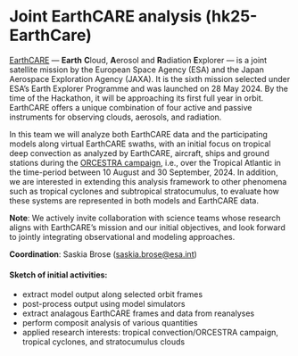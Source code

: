 # Joint EarthCARE analysis (hk25-EarthCare)

[EarthCARE](https://earth.esa.int/eogateway/missions/earthcare) — **Earth** **C**loud, **A**erosol and **R**adiation **E**xplorer — is a joint satellite mission by the European Space Agency (ESA) and the Japan Aerospace Exploration Agency (JAXA). It is the sixth mission selected under ESA’s Earth Explorer Programme and was launched on 28 May 2024. By the time of the Hackathon, it will be approaching its first full year in orbit. EarthCARE offers a unique combination of four active and passive instruments for observing clouds, aerosols, and radiation.

In this team we will analyze both EarthCARE data and the participating models along virtual EarthCARE swaths, with an initial focus on tropical deep convection as analyzed by EarthCARE, aircraft, ships and ground stations during the [ORCESTRA campaign](http://orcestra-campaign.org/), i.e., over the Tropical Atlantic in the time-period between 10 August and 30 September, 2024. In addition, we are interested in extending this analysis framework to other phenomena such as tropical cyclones and subtropical stratocumulus, to evaluate how these systems are represented in both models and EarthCARE data. 

**Note**:   We actively invite collaboration with science teams whose research aligns with EarthCARE’s mission and our initial objectives, and look forward to jointly integrating observational and modeling approaches.

**Coordination**: Saskia Brose (saskia.brose@esa.int)

#### Sketch of initial activities:
* extract model output along selected orbit frames
* post-process output using model simulators
* extract analagous EarthCARE frames and data from reanalyses
* perform composit analysis of various quantities
* applied research interests: tropical convection/ORCESTRA campaign, tropical cyclones, and stratocumulus clouds  

